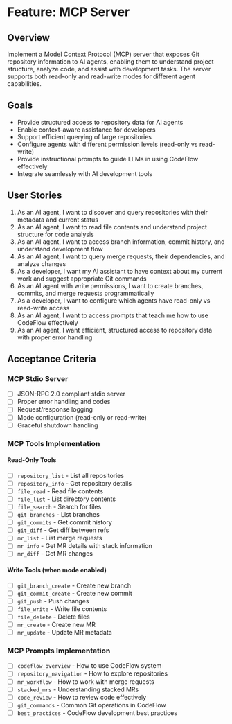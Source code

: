 # Feature: MCP Server

## Overview
Implement a Model Context Protocol (MCP) server that exposes Git repository information to AI agents, enabling them to understand project structure, analyze code, and assist with development tasks. The server supports both read-only and read-write modes for different agent capabilities.

## Goals
- Provide structured access to repository data for AI agents
- Enable context-aware assistance for developers
- Support efficient querying of large repositories
- Configure agents with different permission levels (read-only vs read-write)
- Provide instructional prompts to guide LLMs in using CodeFlow effectively
- Integrate seamlessly with AI development tools

## User Stories

1. As an AI agent, I want to discover and query repositories with their metadata and current status
2. As an AI agent, I want to read file contents and understand project structure for code analysis
3. As an AI agent, I want to access branch information, commit history, and understand development flow
4. As an AI agent, I want to query merge requests, their dependencies, and analyze changes
5. As a developer, I want my AI assistant to have context about my current work and suggest appropriate Git commands
6. As an AI agent with write permissions, I want to create branches, commits, and merge requests programmatically
7. As a developer, I want to configure which agents have read-only vs read-write access
8. As an AI agent, I want to access prompts that teach me how to use CodeFlow effectively
9. As an AI agent, I want efficient, structured access to repository data with proper error handling

## Acceptance Criteria

### MCP Stdio Server
- [ ] JSON-RPC 2.0 compliant stdio server
- [ ] Proper error handling and codes
- [ ] Request/response logging
- [ ] Mode configuration (read-only or read-write)
- [ ] Graceful shutdown handling

### MCP Tools Implementation

#### Read-Only Tools
- [ ] `repository_list` - List all repositories
- [ ] `repository_info` - Get repository details
- [ ] `file_read` - Read file contents
- [ ] `file_list` - List directory contents
- [ ] `file_search` - Search for files
- [ ] `git_branches` - List branches
- [ ] `git_commits` - Get commit history
- [ ] `git_diff` - Get diff between refs
- [ ] `mr_list` - List merge requests
- [ ] `mr_info` - Get MR details with stack information
- [ ] `mr_diff` - Get MR changes

#### Write Tools (when mode enabled)
- [ ] `git_branch_create` - Create new branch
- [ ] `git_commit_create` - Create new commit
- [ ] `git_push` - Push changes
- [ ] `file_write` - Write file contents
- [ ] `file_delete` - Delete files
- [ ] `mr_create` - Create new MR
- [ ] `mr_update` - Update MR metadata

### MCP Prompts Implementation
- [ ] `codeflow_overview` - How to use CodeFlow system
- [ ] `repository_navigation` - How to explore repositories
- [ ] `mr_workflow` - How to work with merge requests
- [ ] `stacked_mrs` - Understanding stacked MRs
- [ ] `code_review` - How to review code effectively
- [ ] `git_commands` - Common Git operations in CodeFlow
- [ ] `best_practices` - CodeFlow development best practices
